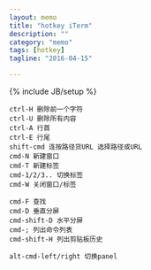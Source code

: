 ```yaml
---
layout: memo
title: "hotkey iTerm"
description: ""
category: "memo"
tags: [hotkey]
tagline: "2016-04-15"

---
```

{% include JB/setup %}

    ctrl-H 删除前一个字符
    ctrl-U 删除所有内容
    ctrl-A 行首
    ctrl-E 行尾
    shift-cmd 连按路径货URL 选择路径或URL
    cmd-N 新建窗口
    cmd-T 新建标签
    cmd-1/2/3.. 切换标签
    cmd-W 关闭窗口/标签

    cmd-F 查找
    cmd-D 垂直分屏
    cmd-shift-D 水平分屏
    cmd-; 列出命令列表
    cmd-shift-H 列出剪贴板历史

    alt-cmd-left/right 切换panel
